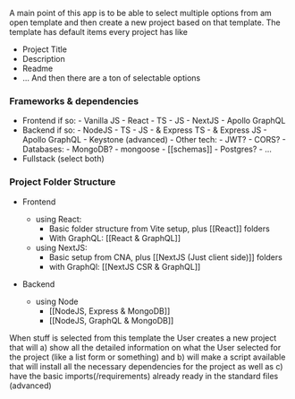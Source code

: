 A main point of this app is to be able to select multiple options from am open template and then create a new project based on that template.
The template has default items every project has like
- Project Title
- Description
- Readme
- ...
And then there are a ton of selectable options


### Frameworks & dependencies
- Frontend
	if so:
		- Vanilla JS
		- React
			- TS
			- JS
		- NextJS
		- Apollo GraphQL
- Backend
	if so:
		- NodeJS
			- TS
			- JS
			- & Express TS
			- & Express JS
		- Apollo GraphQL
		- Keystone (advanced)
		- Other tech:
			- JWT?
			- CORS?
		- Databases:
			- MongoDB?
				- mongoose
				- [[schemas]]
			- Postgres?
			- ...
- Fullstack (select both)

### Project Folder Structure
- Frontend
	- using React:
		- Basic folder structure from Vite setup, plus [[React]] folders
		- With GraphQL: [[React & GraphQL]]
	- using NextJS:
		- Basic setup from CNA, plus [[NextJS (Just client side)]] folders
		- with GraphQl: [[NextJS CSR & GraphQL]]

- Backend
	- using Node
		-  [[NodeJS, Express & MongoDB]]
		- [[NodeJS, GraphQL & MongoDB]]


When stuff is selected from this template the User creates a new project that will
a) show all the detailed information on what the User selected for the project (like a list form or something) and
b) will make a script available that will install all the necessary dependencies for the project as well as 
c) have the basic imports(/requirements) already ready in the standard files (advanced)